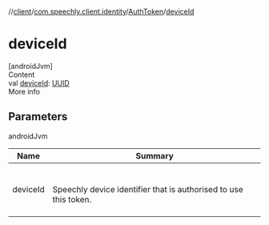 //[client](../../index.md)/[com.speechly.client.identity](../index.md)/[AuthToken](index.md)/[deviceId](device-id.md)



# deviceId  
[androidJvm]  
Content  
val [deviceId](device-id.md): [UUID](https://developer.android.com/reference/kotlin/java/util/UUID.html)  
More info  


## Parameters  
  
androidJvm  
  
|  Name|  Summary| 
|---|---|
| <a name="com.speechly.client.identity/AuthToken/deviceId/#/PointingToDeclaration/"></a>deviceId| <a name="com.speechly.client.identity/AuthToken/deviceId/#/PointingToDeclaration/"></a><br><br>Speechly device identifier that is authorised to use this token.<br><br>
  
  



